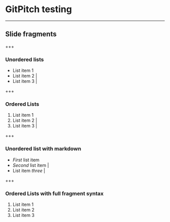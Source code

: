 # GitPitch testing

---

## Slide fragments

+++

### Unordered lists

- List item 1
- List item 2 |
- List item 3 |

+++

### Ordered Lists

1. List item 1
1. List item 2 |
1. List item 3 |

+++

### Unordered list with markdown

- _First_ list item
- _Second_ list item |
- List item _three_ |

+++

### Ordered Lists with full fragment syntax

1. List item 1
1. List item 2 <!-- .element: class="fragment" -->
1. List item 3 <!-- .element: class="fragment" -->
